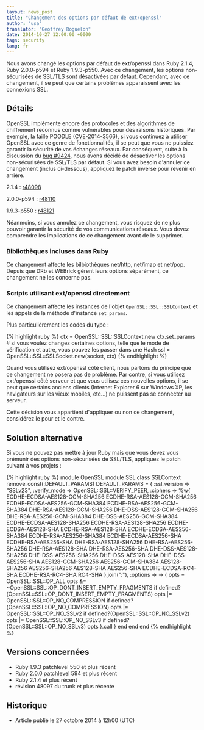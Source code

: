 ```yaml
---
layout: news_post
title: "Changement des options par défaut de ext/openssl"
author: "usa"
translator: "Geoffrey Roguelon"
date: 2014-10-27 12:00:00 +0000
tags: security
lang: fr
---
```


Nous avons changé les options par défaut de ext/openssl dans Ruby 2.1.4,
Ruby 2.0.0-p594 et Ruby 1.9.3-p550.
Avec ce changement, les options non-sécurisées de SSL/TLS sont désactivées par défaut.
Cependant, avec ce changement, il se peut que certains problèmes apparaissent
avec les connexions SSL.

## Détails

OpenSSL implémente encore des protocoles et des algorithmes de chiffrement
reconnus comme vulnérables pour des raisons historiques.
Par exemple, la faille POODLE ([CVE-2014-3566](http://cve.mitre.org/cgi-bin/cvename.cgi?name=CVE-2014-3566)),
si vous continuez à utiliser OpenSSL avec ce genre de fonctionnalités, il se
peut que vous ne puissiez garantir la sécurité de vos échanges réseaux.
Par conséquent, suite à la discussion du [bug #9424](https://bugs.ruby-lang.org/issues/9424),
nous avons décidé de désactiver les options non-sécurisées de SSL/TLS par défaut.
Si vous avez besoin d'annuler ce changement (inclus ci-dessous), appliquez le
patch inverse pour revenir en arrière.

2.1.4
: [r48098](http://svn.ruby-lang.org/cgi-bin/viewvc.cgi?revision=48098&view=revision)

2.0.0-p594
: [r48110](http://svn.ruby-lang.org/cgi-bin/viewvc.cgi?revision=48110&view=revision)

1.9.3-p550
: [r48121](http://svn.ruby-lang.org/cgi-bin/viewvc.cgi?revision=48121&view=revision)

Néanmoins, si vous annulez ce changement, vous risquez de ne plus pouvoir
garantir la sécurité de vos communications réseaux.
Vous devez comprendre les implications de ce changement avant de le supprimer.

### Bibliothèques incluses dans Ruby

Ce changement affecte les bilbiothèques net/http, net/imap et net/pop.
Depuis que DRb et WEBrick gèrent leurs options séparément, ce changement ne les
concerne pas.

### Scripts utilisant ext/openssl directement

Ce changement affecte les instances de l'objet `OpenSSL::SSL::SSLContext` et les
appels de la méthode d'instance `set_params`.

Plus particulièrement les codes du type :

{% highlight ruby %}
ctx = OpenSSL::SSL::SSLContext.new
ctx.set_params  # si vous voulez changez certaines options, telle que le mode de vérification et autre, vous pouvez les passer dans une Hash
ssl = OpenSSL::SSL::SSLSocket.new(socket, ctx)
{% endhighlight %}

Quand vous utilisez ext/openssl côté client, nous partons du principe que ce
changement ne posera pas de problème.
Par contre, si vous utilisez ext/openssl côté serveur et que vous utilisez ces
nouvelles options, il se peut que certains anciens clients (Internet Explorer 6
sur Windows XP, les navigateurs sur les vieux mobiles, etc…) ne puissent pas se
connecter au serveur.

Cette décision vous appartient d'appliquer ou non ce changement, considérez le
pour et le contre.

## Solution alternative

Si vous ne pouvez pas mettre à jour Ruby mais que vous devez vous prémunir des
options non-sécurisées de SSL/TLS, appliquez le patch suivant à vos projets :

{% highlight ruby %}
module OpenSSL
  module SSL
    class SSLContext
      remove_const(:DEFAULT_PARAMS)
      DEFAULT_PARAMS = {
        :ssl_version => "SSLv23",
        :verify_mode => OpenSSL::SSL::VERIFY_PEER,
        :ciphers => %w{
          ECDHE-ECDSA-AES128-GCM-SHA256
          ECDHE-RSA-AES128-GCM-SHA256
          ECDHE-ECDSA-AES256-GCM-SHA384
          ECDHE-RSA-AES256-GCM-SHA384
          DHE-RSA-AES128-GCM-SHA256
          DHE-DSS-AES128-GCM-SHA256
          DHE-RSA-AES256-GCM-SHA384
          DHE-DSS-AES256-GCM-SHA384
          ECDHE-ECDSA-AES128-SHA256
          ECDHE-RSA-AES128-SHA256
          ECDHE-ECDSA-AES128-SHA
          ECDHE-RSA-AES128-SHA
          ECDHE-ECDSA-AES256-SHA384
          ECDHE-RSA-AES256-SHA384
          ECDHE-ECDSA-AES256-SHA
          ECDHE-RSA-AES256-SHA
          DHE-RSA-AES128-SHA256
          DHE-RSA-AES256-SHA256
          DHE-RSA-AES128-SHA
          DHE-RSA-AES256-SHA
          DHE-DSS-AES128-SHA256
          DHE-DSS-AES256-SHA256
          DHE-DSS-AES128-SHA
          DHE-DSS-AES256-SHA
          AES128-GCM-SHA256
          AES256-GCM-SHA384
          AES128-SHA256
          AES256-SHA256
          AES128-SHA
          AES256-SHA
          ECDHE-ECDSA-RC4-SHA
          ECDHE-RSA-RC4-SHA
          RC4-SHA
        }.join(":"),
        :options => -> {
          opts = OpenSSL::SSL::OP_ALL
          opts &= ~OpenSSL::SSL::OP_DONT_INSERT_EMPTY_FRAGMENTS if defined?(OpenSSL::SSL::OP_DONT_INSERT_EMPTY_FRAGMENTS)
          opts |= OpenSSL::SSL::OP_NO_COMPRESSION if defined?(OpenSSL::SSL::OP_NO_COMPRESSION)
          opts |= OpenSSL::SSL::OP_NO_SSLv2 if defined?(OpenSSL::SSL::OP_NO_SSLv2)
          opts |= OpenSSL::SSL::OP_NO_SSLv3 if defined?(OpenSSL::SSL::OP_NO_SSLv3)
          opts
        }.call
      }
    end
  end
end
{% endhighlight %}

## Versions concernées

* Ruby 1.9.3 patchlevel 550 et plus récent
* Ruby 2.0.0 patchlevel 594 et plus récent
* Ruby 2.1.4 et plus récent
* révision 48097 du trunk et plus récente

## Historique

* Article publié le 27 octobre 2014 à 12h00 (UTC)
